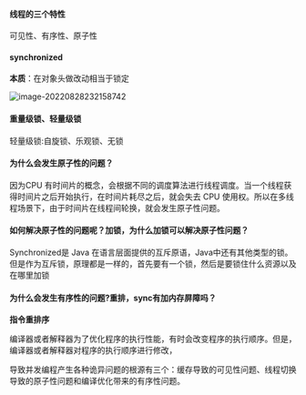 #### 线程的三个特性

可见性、有序性、原子性

#### synchronized

**本质**：在对象头做改动相当于锁定

![image-20220828232158742](https://raw.githubusercontent.com/niusb/picGo/main/img/image-20220828232158742.png)

#### 重量级锁、轻量级锁

轻量级锁:自旋锁、乐观锁、无锁

#### 为什么会发生原子性的问题？

因为CPU 有时间片的概念，会根据不同的调度算法进行线程调度。当一个线程获得时间片之后开始执行，在时间片耗尽之后，就会失去 CPU 使用权。所以在多线程场景下，由于时间片在线程间轮换，就会发生原子性问题。

#### 如何解决原子性的问题呢？加锁，为什么加锁可以解决原子性问题？

Synchronized是 Java 在语言层面提供的互斥原语，Java中还有其他类型的锁。但是作为互斥锁，原理都是一样的，首先要有一个锁，然后是要锁住什么资源以及在哪里加锁

#### 为什么会发生有序性的问题?重排，sync有加内存屏障吗？

**指令重排序**

编译器或者解释器为了优化程序的执行性能，有时会改变程序的执行顺序。但是，编译器或者解释器对程序的执行顺序进行修改，

导致并发编程产生各种诡异问题的根源有三个：缓存导致的可见性问题、线程切换导致的原子性问题和编译优化带来的有序性问题。